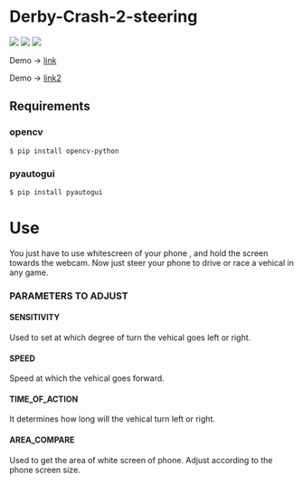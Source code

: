 # Derby-Crash-2-steering

![](https://img.shields.io/badge/python-3.8-red)
![](https://img.shields.io/badge/contributers-1-brightgreen)
![](https://img.shields.io/badge/license-MIT-green)

Demo -> [link](https://www.linkedin.com/posts/yash-indane-aa6534179_programming-computervision-python-activity-6842866113341071361-OA4L)

Demo -> [link2](https://www.youtube.com/watch?v=XN-ldJUoLuM)

## Requirements

### opencv

```
$ pip install opencv-python
```

### pyautogui

```
$ pip install pyautogui
```

# Use
You just have to use whitescreen of your phone , and hold the screen towards the webcam. Now just steer your phone to drive or race a vehical in any game.

### PARAMETERS TO ADJUST

#### SENSITIVITY

Used to set at which degree of turn the vehical goes left or right.

#### SPEED

Speed at which the vehical goes forward.

#### TIME_OF_ACTION

It determines how long will the vehical turn left or right.

#### AREA_COMPARE

Used to get the area of white screen of phone. Adjust according to the phone screen size.
